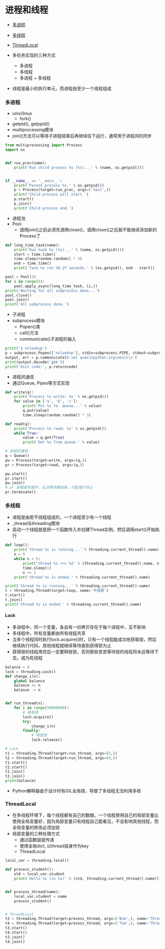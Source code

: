 # 进程和线程

- [多进程](#multiprocess)
- [多线程](#multithread)
- [ThreadLocal](#threadlocal)

- 多任务实现的三种方式
    - 多进程
    - 多线程
    - 多进程 + 多线程
- 线程是最小的执行单元，而进程由至少一个线程组成

<div id="multiprocess"></div>

### 多进程
- unix/linux
    - fork()
- getpid(), getppid()
- multiprocessing模块
- join()方法可以等待子进程结束后再继续往下运行，通常用于进程间的同步
```python
from multiprocessing import Process
import os


def run_proc(name):
    print('Run child process %s (%s)...' % (name, os.getpid()))


if __name__ == '__main__':
    print('Parent process %s.' % os.getpid())
    p = Process(target=run_proc, args=('test',))
    print('Child process will start.')
    p.start()
    p.join()
    print('Child process end.')
```
- 进程池
- Pool
    - 调用join()之前必须先调用close()，调用close()之后就不能继续添加新的Process了
```python
def long_time_task(name):
    print('Run task %s (%s)...' % (name, os.getpid()))
    start = time.time()
    time.sleep(random.random() * 3)
    end = time.time()
    print('Task %s run %0.2f seconds.' % (os.getpid(), end - start))

pool = Pool(3)
for i in range(5):
    pool.apply_async(long_time_task, (i,))
print('Waiting for all subprocess done...')
pool.close()
pool.join()
print('All subprocess done.')
```

- 子进程
- subprocess模块
    + Popen()类
    + call()方法
    + communicate()子进程的输入
```python
print('$ nslookup')
p = subprocess.Popen(['nslookup'], stdin=subprocess.PIPE, stdout=subprocess.PIPE, stderr=subprocess.PIPE)
output, err = p.communicate(b'set q=mx\npython.org\nexit\n')
print(output.decode('gbk'))
print('Exit code:', p.returncode)
```

- 进程间通信
- 通过Queue, Pipes等方式实现
```python
def write(q):
    print('Process to write: %s' % os.getpid())
    for value in ['a', 'b', 'c']:
        print('Put %s to  queue...' % value)
        q.put(value)
        time.sleep(random.random() * 3)

def read(q):
    print('Process to read: %s' % os.getpid())
    while True:
        value = q.get(True)
        print('Get %s from queue.' % value)

# 进程间通信
q = Queue()
pw = Process(target=write, args=(q,))
pr = Process(target=read, args=(q,))

pw.start()
pr.start()
pw.join()
# pr 进程是死循环，无法等待期结束，只能强行终止
pr.terminate()
```

<div id="multithread"></div>

### 多线程
- 进程是由若干线程组成的，一个进程至少有一个线程
- \_thread与threading模块
- 启动一个线程就是把一个函数传入并创建Thread实例，然后调用start()开始执行
```python
def loop():
    print('thread %s is running...' % threading.current_thread().name)
    n = 0
    while n < 5:
        print('thread %s >>> %d' % (threading.current_thread().name, n))
        time.sleep(1)
        n += 1
    print('thread %s is ended.' % threading.current_thread().name)

print('thread %s is running...' % threading.current_thread().name)
t = threading.Thread(target=loop, name='子线程')
t.start()
t.join()
print('thread %s is ended.' % threading.current_thread().name)
```

#### Lock
- 多进程中，同一个变量，各自有一份拷贝存在于每个进程中，互不影响
- 多线程中，所有变量都由所有线程共享
- 当多个线程同时执行lock.acquire()时，只有一个线程能成功地获取锁，然后继续执行代码，其他线程就继续等待直到获得锁为止
- 获得锁的线程用完后一定要释放锁，否则那些苦苦等待锁的线程将永远等待下去，成为死线程
```python
balance = 0
lock = threading.Lock()
def change_i(n):
    global balance
    balance += n
    balance -= n


def run_thread(n):
    for i in range(10000000):
        # 获取锁
        lock.acquire()
        try:
            change_i(n)
        finally:
            # 释放锁
            lock.release()

# Lock
t1 = threading.Thread(target=run_thread, args=(5,))
t2 = threading.Thread(target=run_thread, args=(8,))
t1.start()
t2.start()
t1.join()
t2.join()
print(balance)
```

- Python解释器由于设计时有GIL全局锁，导致了多线程无法利用多核

<div id="threadlocal"></div>

### ThreadLocal
- 在多线程环境下，每个线程都有自己的数据。一个线程使用自己的局部变量比使用全局变量好，因为局部变量只有线程自己能看见，不会影响其他线程，而全局变量的修改必须加锁
- 局部变量的三种处理方式
    - 通过函数层层传递
    - 使用全局dict, 以thread自身作为key
    - ThreadLocal

```python
local_var = threading.local()

def process_student():
    std = local_var.student
    print('Hello %s (in %s)' % (std, threading.current_thread().name))


def process_thread(name):
    local_var.student = name
    process_student()


# ThreadLocal
t3 = threading.Thread(target=process_thread, args=('Bob',), name='Thread-Bob')
t4 = threading.Thread(target=process_thread, args=('Tom',), name='Thread-Tom')
t3.start()
t4.start()
t3.join()
t4.join()
```